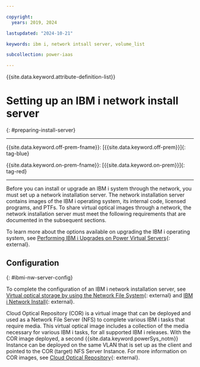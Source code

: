 ```yaml
---

copyright:
  years: 2019, 2024

lastupdated: "2024-10-21"

keywords: ibm i, network intsall server, volume_list

subcollection: power-iaas

---
```


{{site.data.keyword.attribute-definition-list}}

# Setting up an IBM i network install server
{: #preparing-install-server}

---



{{site.data.keyword.off-prem-fname}}: [{{site.data.keyword.off-prem}}]{: tag-blue}


{{site.data.keyword.on-prem-fname}}: [{{site.data.keyword.on-prem}}]{: tag-red}


---

Before you can install or upgrade an IBM i system through the network, you must set up a network installation server. The network installation server contains images of the IBM i operating system, its internal code, licensed programs, and PTFs. To share virtual optical images through a network, the network installation server must meet the following requirements that are documented in the subsequent sections.

To learn more about the options available on upgrading the IBM i operating system, see [Performing IBM i Upgrades on Power Virtual Servers](https://www.ibm.com/support/pages/performing-ibm-i-upgrades-power-virtual-servers){: external}.

## Configuration
{: #ibmi-nw-server-config}

To complete the configuration of an IBM i network installation server, see [Virtual optical storage by using the Network File System](https://www.ibm.com/docs/en/i/7.4?topic=storage-virtual-optical-using-network-file-system){: external} and [IBM i Network Install](http://www.redbooks.ibm.com/redpapers/pdfs/redp4937.pdf){: external}.

Cloud Optical Repository (COR) is a virtual image that can be deployed and used as a Network File Server (NFS) to complete various IBM i tasks that require media. This virtual optical image includes a collection of the media necessary for various IBM i tasks, for all supported IBM i releases. With the COR image deployed, a second {{site.data.keyword.powerSys_notm}} Instance can be deployed on the same VLAN that is set up as the client and pointed to the COR (target) NFS Server Instance. For more information on COR images, see [Cloud Optical Repository](https://cloud.ibm.com/media/docs/downloads/power-iaas/Cloud_Optical_Repository.pdf){: external}.
